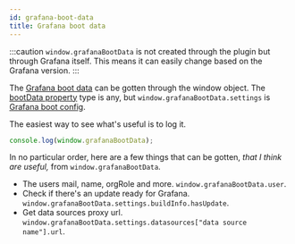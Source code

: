 ```yaml
---
id: grafana-boot-data
title: Grafana boot data
---
```


:::caution
`window.grafanaBootData` is not created through the plugin but through Grafana itself. This means it can easily change based on the Grafana version.
:::

The [Grafana boot data](https://grafana.com/docs/grafana/v9.1/packages_api/runtime/grafanabootconfig/#bootdata-property) can be gotten through the window object. The [bootData property](https://grafana.com/docs/grafana/v9.1/packages_api/runtime/grafanabootconfig/#bootdata-property) type is any, but `window.grafanaBootData.settings` is [Grafana boot config](https://grafana.com/docs/grafana/v9.1/packages_api/runtime/grafanabootconfig/).

The easiest way to see what's useful is to log it.

```js
console.log(window.grafanaBootData);
```

In no particular order, here are a few things that can be gotten, _that I think are useful,_ from `window.grafanaBootData`.

- The users mail, name, orgRole and more. `window.grafanaBootData.user`.
- Check if there's an update ready for Grafana. `window.grafanaBootData.settings.buildInfo.hasUpdate`.
- Get data sources proxy url. `window.grafanaBootData.settings.datasources["data source name"].url`.
